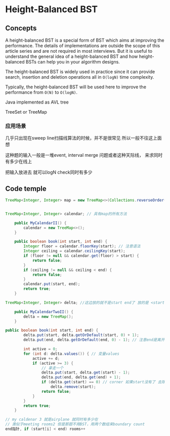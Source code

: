 # Height-Balanced BST

## Concepts

A height-balanced BST is a special form of BST which aims at improving the performance. The details of implementations are outside the scope of this article series and are not required in most interviews. But it is useful to understand the general idea of a height-balanced BST and how height-balanced BSTs can help you in your algorithm designs.

The height-balanced BST is widely used in practice since it can provide search, insertion and deletion operations all in `O(logN)` time complexity.

Typically, the height-balanced BST will be used here to improve the performance from `O(N)` to `O(logN)`.

Java implemented as AVL tree





TreeSet or TreeMap

### 应用场景

几乎只出现在sweep line扫描线算法的时候，并不是很常见 所以一般不往这上面想

这种题的输入一般是一堆event, interval merge 问题或者这种天际线， 来求同时有多少在线上

 把输入放进去 就可以logN check同时有多少



## Code temple



```java
TreeMap<Integer, Integer> map = new TreeMap<>(Collections.reverseOrder()); // 注意这个反向BST的写法


TreeMap<Integer, Integer> calendar; // 具有map的所有方法

    public MyCalendarII() {
        calendar = new TreeMap<>();
    }

    public boolean book(int start, int end) {
        Integer floor = calendar.floorKey(start); // 注意语法
        Integer ceiling = calendar.ceilingKey(start);
        if (floor != null && calendar.get(floor) > start) {
            return false;
        }
        if (ceiling != null && ceiling < end) {
            return false;
        }
        calendar.put(start, end);
        return true;
    }

TreeMap<Integer, Integer> delta; //这边放的就不是start end了 放的是 <start, end> count

    public MyCalendarTwoII() {
        delta = new TreeMap();
    }

public boolean book(int start, int end) {
        delta.put(start, delta.getOrDefault(start, 0) + 1);
        delta.put(end, delta.getOrDefault(end, 0) - 1); // 注意end是离开 所以-1

        int active = 0;
        for (int d: delta.values()) { // 变量values
            active += d;
            if (active >= 3) {
                // 拿走一个
                delta.put(start, delta.get(start) - 1);
                delta.put(end, delta.get(end) + 1);
                if (delta.get(start) == 0) // corner 如果start没有了 去除勿忘
                    delta.remove(start);
                return false;
            }
        }
        return true;
    }

// my caldenar 3 就是airplane 就同时有多少在 
// 类似于meeting rooms2 但是那题不用BST，用两个数组来boundary count
end指针, if (start[i] < end) rooms++
```

